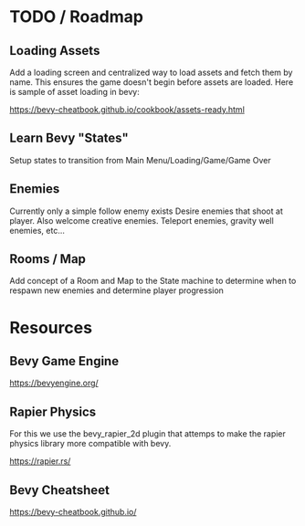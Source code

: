 # TODO / Roadmap

## Loading Assets
Add a loading screen and centralized way to load assets and fetch them by name. This
ensures the game doesn't begin before assets are loaded.
Here is sample of asset loading in bevy:

https://bevy-cheatbook.github.io/cookbook/assets-ready.html

## Learn Bevy "States"
Setup states to transition from Main Menu/Loading/Game/Game Over

## Enemies
Currently only a simple follow enemy exists
Desire enemies that shoot at player.
Also welcome creative enemies. Teleport enemies, gravity well enemies, etc...

## Rooms / Map
Add concept of a Room and Map to the State machine to determine when to respawn new enemies
and determine player progression
 
# Resources

## Bevy Game Engine
https://bevyengine.org/

## Rapier Physics
For this we use the bevy_rapier_2d plugin that attemps to make the rapier physics library more compatible with bevy.

https://rapier.rs/

## Bevy Cheatsheet
https://bevy-cheatbook.github.io/

